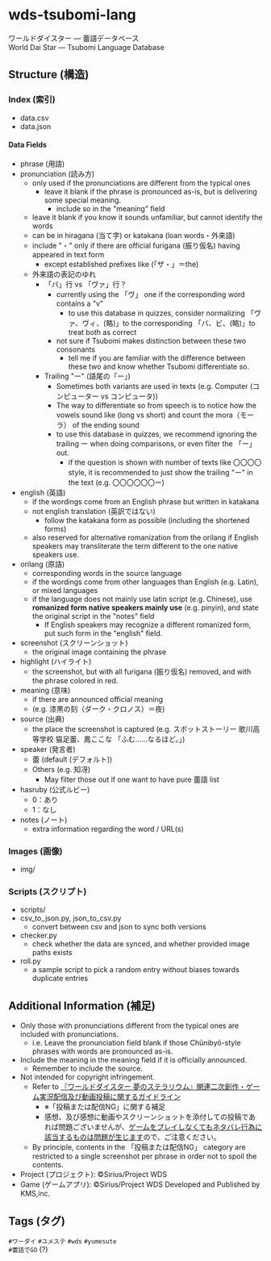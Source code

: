 # wds-tsubomi-lang
ワールドダイスター — 蕾語データベース<br>
World Dai Star — Tsubomi Language Database

## Structure (構造)
### Index (索引)
- data.csv
- data.json
#### Data Fields
- phrase (用語)
- pronunciation (読み方)
  - only used if the pronunciations are different from the typical ones
    - leave it blank if the phrase is pronounced as-is, but is delivering some special meaning.
      - include so in the "meaning" field
  - leave it blank if you know it sounds unfamiliar, but cannot identify the words
  - can be in hiragana (当て字) or katakana (loan words・外来語)
  - include "・" only if there are official furigana (振り仮名) having appeared in text form
    - except established prefixes like (「ザ・」＝the)
  - 外来語の表記のゆれ
    - 「バ」行 vs 「ヴァ」行？
      - currently using the 「ヴ」 one if the corresponding word contains a "v"
        - to use this database in quizzes, consider normalizing 「ヴァ、ヴィ、(略)」to the corresponding 「バ、ビ、(略)」to treat both as correct
      - not sure if Tsubomi makes distinction between these two consonants
        - tell me if you are familiar with the difference between these two and know whether Tsubomi differentiate so.
    - Trailing "ー" (語尾の「ー」)
      - Sometimes both variants are used in texts (e.g. Computer (コンピューター vs コンピュータ))
      - The way to differentiate so from speech is to notice how the vowels sound like (long vs short) and count the mora（モーラ） of the ending sound
      - to use this database in quizzes, we recommend ignoring the trailing ー when doing comparisons, or even filter the 「ー」 out.
        - if the question is shown with number of texts like 〇〇〇〇 style, it is recommended to just show the trailing "ー" in the text (e.g. 〇〇〇〇〇〇ー) 
- english (英語)
  - if the wordings come from an English phrase but written in katakana
  - not english translation (英訳ではない)
    - follow the katakana form as possible (including the shortened forms)
  - also reserved for alternative romanization from the orilang if English speakers may transliterate the term different to the one native speakers use.
- orilang (原語)
  - corresponding words in the source language
  - if the wordings come from other languages than English (e.g. Latin), or mixed languages
  - if the language does not mainly use latin script (e.g. Chinese), use **romanized form native speakers mainly use** (e.g. pinyin), and state the original script in the "notes" field
    - If English speakers may recognize a different romanized form, put such form in the "english" field.
- screenshot (スクリーンショット)
  - the original image containing the phrase
- highlight (ハイライト)
  - the screenshot, but with all furigana (振り仮名) removed, and with the phrase colored in red.
- meaning (意味)
  - if there are announced official meaning
  - (e.g. 漆黒の刻（ダーク・クロノス）＝夜)
- source (出典)
  - the place the screenshot is captured (e.g. スポットストーリー 歌川高等学校 猫足蕾、鳳ここな 「ふむ……なるほど。」)
- speaker (発言者)
  - 蕾 (default (デフォルト))
  - Others (e.g. 知冴)
    - May filter those out if one want to have pure 蕾語 list
- hasruby (公式ルビー)
  - 0：あり
  - 1：なし
- notes (ノート)
  - extra information regarding the word / URL(s)
### Images (画像)
- img/
### Scripts (スクリプト)
- scripts/
- csv_to_json.py, json_to_csv.py
  - convert between csv and json to sync both versions
- checker.py
  - check whether the data are synced, and whether provided image paths exists
- roll.py
  - a sample script to pick a random entry without biases towards duplicate entries

## Additional Information (補足)
- Only those with pronunciations different from the typical ones are included with pronunciations.
  - i.e. Leave the pronunciation field blank if those Chūnibyō-style phrases with words are pronounced as-is.
- Include the meaning in the meaning field if it is officially announced.
  - Remember to include the source.
- Not intended for copyright infringement.
  - Refer to [『ワールドダイスター 夢のステラリウム』関連二次創作・ゲーム実況配信及び動画投稿に関するガイドライン](https://world-dai-star.com/news/1947)
    - ※「投稿または配信NG」に関する補足
    - 感想、及び感想に動画やスクリーンショットを添付しての投稿であれば問題ございませんが、<ins>ゲームをプレイしなくてもネタバレ行為に該当するものは問題が生じます</ins>ので、ご注意ください。
  - By principle, contents in the 「投稿または配信NG」 category are restricted to a single screenshot per phrase in order not to spoil the contents.
- Project (プロジェクト): ©Sirius/Project WDS
- Game (ゲームアプリ): ©Sirius/Project WDS Developed and Published by KMS,inc.

## Tags (タグ)
`#ワーダイ` `#ユメステ` `#wds` `#yumesute`<br>
`#蕾語でGO` (?)
